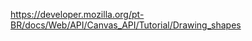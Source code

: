 <!-- draw shapes -->
https://developer.mozilla.org/pt-BR/docs/Web/API/Canvas_API/Tutorial/Drawing_shapes